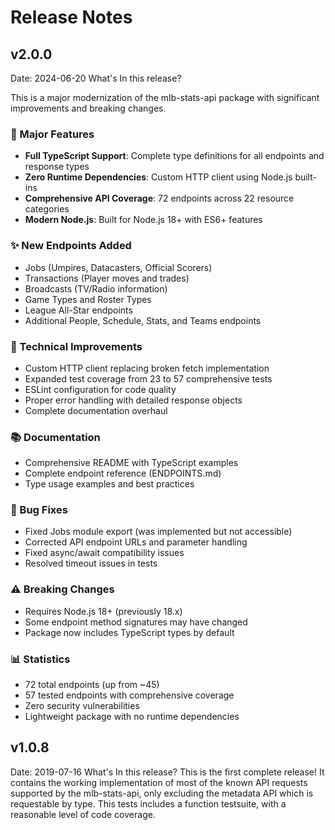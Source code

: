 # Release Notes

## v2.0.0
Date: 2024-06-20
What's In this release?

This is a major modernization of the mlb-stats-api package with significant improvements and breaking changes.

### 🚀 Major Features
- **Full TypeScript Support**: Complete type definitions for all endpoints and response types
- **Zero Runtime Dependencies**: Custom HTTP client using Node.js built-ins
- **Comprehensive API Coverage**: 72 endpoints across 22 resource categories
- **Modern Node.js**: Built for Node.js 18+ with ES6+ features

### ✨ New Endpoints Added
- Jobs (Umpires, Datacasters, Official Scorers)
- Transactions (Player moves and trades)
- Broadcasts (TV/Radio information)
- Game Types and Roster Types
- League All-Star endpoints
- Additional People, Schedule, Stats, and Teams endpoints

### 🔧 Technical Improvements
- Custom HTTP client replacing broken fetch implementation
- Expanded test coverage from 23 to 57 comprehensive tests
- ESLint configuration for code quality
- Proper error handling with detailed response objects
- Complete documentation overhaul

### 📚 Documentation
- Comprehensive README with TypeScript examples
- Complete endpoint reference (ENDPOINTS.md)
- Type usage examples and best practices

### 🐛 Bug Fixes
- Fixed Jobs module export (was implemented but not accessible)
- Corrected API endpoint URLs and parameter handling
- Fixed async/await compatibility issues
- Resolved timeout issues in tests

### ⚠️ Breaking Changes
- Requires Node.js 18+ (previously 18.x)
- Some endpoint method signatures may have changed
- Package now includes TypeScript types by default

### 📊 Statistics
- 72 total endpoints (up from ~45)
- 57 tested endpoints with comprehensive coverage
- Zero security vulnerabilities
- Lightweight package with no runtime dependencies

## v1.0.8
Date: 2019-07-16
What's In this release?
This is the first complete release! 
It contains the working implementation of most of the known
API requests supported by the mlb-stats-api, only excluding the metadata API which is requestable by
type.
This tests includes a function testsuite, with a reasonable level of code coverage.

